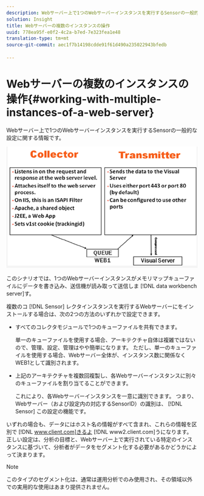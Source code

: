 ```yaml
---
description: Webサーバー上で1つのWebサーバーインスタンスを実行するSensorの一般的な設定に関する情報です。
solution: Insight
title: Webサーバーの複数のインスタンスの操作
uuid: 778ea95f-e0f2-4c2a-b7ed-7e323fea1e48
translation-type: tm+mt
source-git-commit: aec1f7b14198cdde91f61d490a235022943bfedb

---
```



# Webサーバーの複数のインスタンスの操作{#working-with-multiple-instances-of-a-web-server}

Webサーバー上で1つのWebサーバーインスタンスを実行するSensorの一般的な設定に関する情報です。

![](assets/web_inst.png)

このシナリオでは、1つのWebサーバーインスタンスがメモリマップキューファイルにデータを書き込み、送信機が読み取って送信しま [!DNL data workbench server]す。

複数のコ [!DNL Sensor] レクタインスタンスを実行するWebサーバーにをインストールする場合は、次の2つの方法のいずれかで設定できます。

* すべてのコレクタモジュールで1つのキューファイルを共有できます。

   単一のキューファイルを使用する場合、アーキテクチャ自体は複雑ではないので、管理、設定、管理はやや簡単になります。 ただし、単一のキューファイルを使用する場合、Webサーバー全体が、インスタンス数に関係なくWEB1として識別されます。

* 上記のアーキテクチャを複数回複製し、各Webサーバーインスタンスに別々のキューファイルを割り当てることができます。

   これにより、各Webサーバーインスタンスを一意に識別できます。 つまり、Webサーバー（および設定内の対応するSensorID）の識別は、 [!DNL Sensor] この設定の機能です。

いずれの場合も、データにはホスト名の情報がすべて含まれ、これらの情報を区別で [!DNL www.client.com]きるよ [!DNL www2.client.com]うになります。 正しい設定は、分析の目標と、Webサーバー上で実行されている特定のインスタンスに基づいて、分析者がデータをセグメント化する必要があるかどうかによって決まります。

>[!NOTE]
>
>このタイプのセグメント化は、通常は運用分析でのみ使用され、その領域以外での実用的な使用はあまり提供されません。

